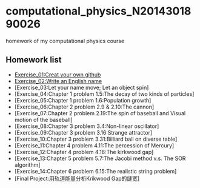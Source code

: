 # computational_physics_N2014301890026
homework of my computational physics course

## Homework list

* [Exercise_01:Creat your own github](https://github.com/chunx1ng/computational_physics_N2014301890026/blob/master/Exercise_01:Creat%20your%20own%20github)
* [Exercise_02:Write an English name](https://github.com/chunx1ng/computational_physics_N2014301890026/blob/master/Exercise_02:Write%20an%20English%20name)
* [Exercise_03:Let your name move; Let an object spin]
* [Exercise_04:Chapter 1 problem 1.5:The decay of two kinds of particles]
* [Exercise_05:Chapter 1 problem 1.6:Population growth]
* [Exercise_06:Chapter 2 problem 2.9 & 2.10:The cannon]
* [Exercise_07:Chapter 2 problem 2.19:The spin of baseball and Visual motion of the baseball]
* [Exercise_08:Chapter 3 problem 3.4:Non-linear oscillator]
* [Exercise_09:Chapter 3 problem 3.16:Strange attractor]
* [Exercise_10:Chapter 3 problem 3.31:Billiard ball on diverse table]
* [Exercise_11:Chapter 4 problem 4.11:The percession of Mercury]
* [Exercise_12:Chapter 4 problem 4.18:The kirkwood gap]
* [Exercise_13:Chapter 5 problem 5.7:The Jacobi method v.s. The SOR algorithm]
* [Exercise_14:Chapter 6 problem 6.15:The realistic string problem]
* [Final Project:用轨道能量分析Krikwood Gap的缝宽]

